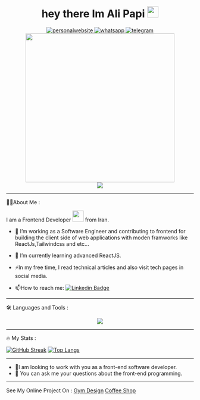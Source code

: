 <div id="header" align="center">
    <h1>
  hey there Im Ali Papi 
  <img src="https://media.giphy.com/media/hvRJCLFzcasrR4ia7z/giphy.gif" width="30px"/>
</h1>
      <div id="badges">
          <a href="https://alipapideveloper.ir">
              <img src="https://img.shields.io/badge/website-000000?style=for-the-badge&logo=About.me&logoColor=white" alt="personalwebsite"/>
          </a>
    <a href="">
        <img src="https://img.shields.io/badge/WhatsApp-25D366?style=for-the-badge&logo=whatsapp&logoColor=white" alt="whatsapp" />
    </a>
    <a href="https://t.me/disayres">
        <img src="https://img.shields.io/badge/Telegram-2CA5E0?style=for-the-badge&logo=telegram&logoColor=white" alt="telegram"  />
    </a>
</div>
  <img src="https://media4.giphy.com/media/3kPDmoWdBpQPNhCnUG/giphy.gif" width="400"/>


  <div align=center">
    <img src="https://komarev.com/ghpvc/?username=disayres&label=PROFILE+VIEWS" />
</div>
</div>

---

:man_technologist:About Me :

I am a Frontend Developer  <img src="https://media.giphy.com/media/WUlplcMpOCEmTGBtBW/giphy.gif" width="30"> from Iran.
- :telescope: I’m working as a Software Engineer and contributing to frontend for building the client side of web applications with moden framworks like ReactJs,Tailwindcss and etc...

- :seedling: I’m currently learning advanced ReactJS.

- :zap:In my free time, I read technical articles and also visit tech pages in social media.

- :mailbox:How to reach me: [![Linkedin Badge](https://img.shields.io/badge/-disayres-yellow?style=flat&logo=Linkedin&logoColor=white)]("https://www.github.com/disayres")

---

:hammer_and_wrench: Languages and Tools :

<p align="center">
  <a href="https://skillicons.dev">
    <img src="https://skillicons.dev/icons?i=html,css,tailwind,js,react,bootstrap,github,npm" />
  </a>
</p>

---

:fire: My Stats :

[![GitHub Streak](http://github-readme-streak-stats.herokuapp.com?user=disayres&theme=neon)](https://git.io/streak-stats)
[![Top Langs](https://github-readme-stats.vercel.app/api/top-langs/?username=disayres)](https://github.com/anuraghazra/github-readme-stats)

---


- 👯I am looking to work with you as a front-end software developer.
- 💬 You can ask me your questions about the front-end programming.

---

See My Online Project On :
[Gym Design](https://disayres.github.io/gym/)
[Coffee Shop](https://disayres.github.io/Coofee-Shop/)

